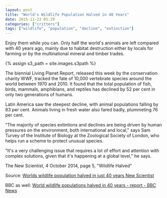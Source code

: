 ```yaml
---
layout: post
title: "World's Wildlife Population Halved in 40 Years"
date: 2015-11-23 05:29
categories: ["critters"]
tags: ["wildlife", "population", "decline", "extinction"]
---
```

Enjoy them while you can. Only half the world's animals are left
compared with 40 years ago, mainly due to habitat destruction either
by locals for farming or by the multinational mineral and timber
trades.

{% assign s3_path = site.images.s3path %}

The biennial Living Planet Report, released this week by the
conservation charity WWF, tracked the fate of 10,000 vertebrate
species around the world between 1970 and 2010. It found that the
total population of fish, birds, mammals, amphibians, and reptiles has
declined by 52 per cent in only two generations of humans.

Latin America saw the steepest decline, with animal populations
falling by 83 per cent. Animals living in fresh water also fared
badly, plummeting 76 per cent.

"The majority of species extintions and declines are being driven by
human pressures on the environment, both international and local,"
says Sam Turvey of the Institute of Biology at the Zoological Society
of London, who helps run a scheme to protect unusual species.

"It's a very challenging issue that requires a lot of effort and
attention with complex solutions, given that it's happening at a
global level," he says.

The New Scientist, 4 October 2014, page 5, "Wildlife Halved"

Source: [Worlds wildlife population halved in just 40 years  New Scientist](https://www.newscientist.com/article/mg22429893-600-worlds-wildlife-population-halved-in-just-40-years/)

BBC as well: [World wildlife populations halved in 40 years - report - BBC News](http://www.bbc.com/news/science-environment-29418983)
